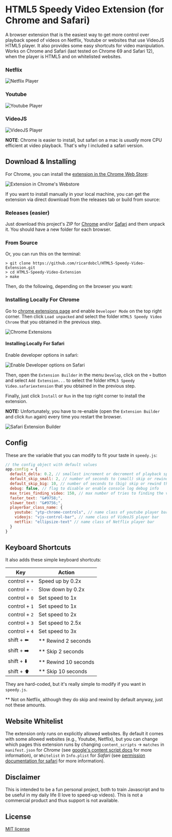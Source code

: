 # HTML5 Speedy Video Extension (for Chrome and Safari)

A browser extension that is the easiest way to get more control over playback
speed of videos on Netflix, Youtube or websites that use VideoJS HTML5 player.
It also provides some easy shortcuts for video manipulation. Works on Chrome and
Safari (last tested on Chrome 69 and Safari 12), when the player is HTML5 and on
whitelisted websites.

### Netflix

![Netflix Player](screenshots/netflix.png)

### Youtube

![Youtube Player](screenshots/youtube.png)

### VideoJS

![VideoJS Player](screenshots/videojs.png)

**NOTE**: Chrome is easier to install, but safari on a mac is _usually_ more CPU
efficient at video playback. That's why I included a safari version.

## Download & Installing

For Chrome, you can install the [extension in the Chrome Web Store](https://chrome.google.com/webstore/detail/html5-speedy-video/caogcofklddclhfojcbmccggaohjngmh):

![Extension in Chrome's Webstore](screenshots/extension_chrome.png)

If you want to install manually in your local machine, you can get the extension via direct download from the releases tab or build from source:

### Releases (easier)

Just download this project's ZIP for [Chrome](https://github.com/ricardobcl/HTML5-Speedy-Video-Extension/releases/download/v2.0/SpeedyChrome.zip) and/or [Safari](https://github.com/ricardobcl/HTML5-Speedy-Video-Extension/releases/download/v2.0/SpeedySafari.zip) and them unpack it.
You should have a new folder for each browser.

### From Source

Or, you can run this on the terminal:

```Shell
> git clone https://github.com/ricardobcl/HTML5-Speedy-Video-Extension.git
> cd HTML5-Speedy-Video-Extension
> make
```

Then, do the following, depending on the browser you want:

### Installing Locally For Chrome

Go to [chrome extensions page](chrome://extensions/) and enable `Developer Mode`
on the top right corner. Then click `Load unpacked` and select the
folder `HTML5 Speedy Video Chrome` that you obtained in the previous step.

![Chrome Extensions](screenshots/chrome_ext.png)

#### Installing Locally For Safari

Enable developer options in safari:

![Enable Developer options on Safari](screenshots/safari_enable_dev.png)

Then, open the `Extension Builder` in the menu `Develop`, click on the `+` button and select `Add Extension...` to select the folder `HTML5 Speedy Video.safariextension` that you obtained in the previous step.

Finally, just click `Install` or `Run` in the top right corner to install the extension.

**NOTE:** Unfortunately, you have to re-enable (open the `Extension Builder` and click `Run` again) every time you restart the browser.

![Safari Extension Builder](screenshots/safari_ext_builder.png)

## Config

These are the variable that you can modify to fit your taste in `speedy.js`:

```Javascript
// the config object with default values
app.config = {
  default_delta: 0.2, // smallest increment or decrement of playback speed
  default_skip_small: 2, // number of seconds to (small) skip or rewind the video
  default_skip_big: 10, // number of seconds to (big) skip or rewind the video
  debug: false, // flag to disable or enable console log debug info
  max_tries_finding_video: 150, // max number of tries to finding the video
  faster_text: "&#9758;",
  slower_text: "&#9756;",
  playerbar_class_name: {
    youtube: "ytp-chrome-controls", // name class of youtube player bar
    videojs: "vjs-control-bar", // name class of VideoJS player bar
    netflix: "ellipsize-text" // name class of Netflix player bar
  }
}
```

## Keyboard Shortcuts

It also adds these simple keyboard shortcuts:

| Key                   | Action                 |
| --------------------- | ---------------------- |
| control + `+`         | Speed up by 0.2x       |
| control + `-`         | Slow down by 0.2x      |
| control + `0`         | Set speed to 1x        |
| control + `1`         | Set speed to 1x        |
| control + `2`         | Set speed to 2x        |
| control + `3`         | Set speed to 2.5x      |
| control + `4`         | Set speed to 3x        |
| shift + :arrow_left:  | \*\* Rewind 2 seconds  |
| shift + :arrow_right: | \*\* Skip 2 seconds    |
| shift + :arrow_down:  | \*\* Rewind 10 seconds |
| shift + :arrow_up:    | \*\* Skip 10 seconds   |

They are hard-coded, but it's really simple to modify if you want in
`speedy.js`.

\*\* Not on Netflix, although they do skip and rewind by default anyway, just
not these amounts.

## Website Whitelist

The extension only runs on explicitly allowed websites. By default it comes with some allowed websites (e.g., Youtube, Netflix), but you can change which pages this extension runs by changing `content_scripts` -> `matches` in `manifest.json` for _Chrome_ (see [google's content script docs](https://developer.chrome.com/extensions/content_scripts) for more information), or `Whitelist` in `Info.plist` for _Safari_ (see [permission documentation for safari](https://developer.apple.com/library/safari/documentation/Tools/Conceptual/SafariExtensionGuide/ExtensionPermissions/ExtensionPermissions.html) for more information).

## Disclaimer

This is intended to be a fun personal project, both to train Javascript and to be useful in my daily life (I love to speed-up videos).
This is not a commercial product and thus support is not available.

## License

[MIT license](http://opensource.org/licenses/MIT)
